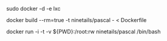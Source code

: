 sudo docker -d -e lxc

docker build --rm=true -t ninetails/pascal - < Dockerfile

docker run -i -t -v ${PWD}:/root:rw ninetails/pascal /bin/bash
